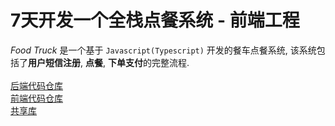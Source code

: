 # 7天开发一个全栈点餐系统 - 前端工程
*Food Truck* 是一个基于 `Javascript(Typescript)` 开发的餐车点餐系统, 该系统包括了**用户短信注册**, **点餐**, **下单支付**的完整流程.<br><br>
[后端代码仓库](https://github.com/quboqin/ft-node)<br>
[前端代码仓库](https://github.com/quboqin/ft-vue)<br>
[共享库](https://github.com/quboqin/ft-lib)

